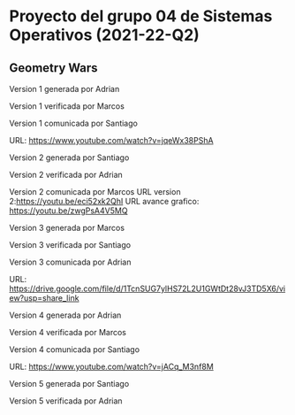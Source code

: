 # Proyecto del grupo 04 de Sistemas Operativos (2021-22-Q2)
## Geometry Wars
Version 1 generada por Adrian

Version 1 verificada por Marcos

Version 1 comunicada por Santiago

URL: https://www.youtube.com/watch?v=jqeWx38PShA

Version 2 generada por Santiago

Version 2 verificada por Adrian

Version 2 comunicada por Marcos
URL version 2:https://youtu.be/eci52xk2QhI  URL avance grafico: https://youtu.be/zwgPsA4V5MQ

Version 3 generada por Marcos

Version 3 verificada por Santiago

Version 3 comunicada por Adrian

URL: https://drive.google.com/file/d/1TcnSUG7ylHS72L2U1GWtDt28vJ3TD5X6/view?usp=share_link

Version 4 generada por Adrian

Version 4 verificada por Marcos

Version 4 comunicada por Santiago

URL: https://www.youtube.com/watch?v=jACq_M3nf8M

Version 5 generada por Santiago

Version 5 verificada por Adrian

